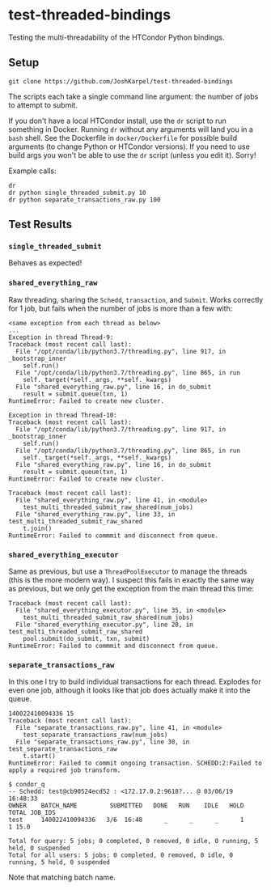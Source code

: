 # test-threaded-bindings

Testing the multi-threadability of the HTCondor Python bindings.

## Setup

`git clone https://github.com/JoshKarpel/test-threaded-bindings`

The scripts each take a single command line argument: the number of jobs to attempt to submit.

If you don't have a local HTCondor install, use the `dr` script to run something in Docker.
Running `dr` without any arguments will land you in a `bash` shell.
See the Dockerfile in `docker/Dockerfile` for possible build arguments (to change Python or HTCondor versions).
If you need to use build args you won't be able to use the `dr` script (unless you edit it).
Sorry!

Example calls:
```
dr
dr python single_threaded_submit.py 10
dr python separate_transactions_raw.py 100
```

## Test Results

### `single_threaded_submit`

Behaves as expected!

### `shared_everything_raw`

Raw threading, sharing the `Schedd`, `transaction`, and `Submit`.
Works correctly for 1 job, but fails when the number of jobs is more than a few with:

```
<same exception from each thread as below>
...
Exception in thread Thread-9:
Traceback (most recent call last):
  File "/opt/conda/lib/python3.7/threading.py", line 917, in _bootstrap_inner
    self.run()
  File "/opt/conda/lib/python3.7/threading.py", line 865, in run
    self._target(*self._args, **self._kwargs)
  File "shared_everything_raw.py", line 16, in do_submit
    result = submit.queue(txn, 1)
RuntimeError: Failed to create new cluster.

Exception in thread Thread-10:
Traceback (most recent call last):
  File "/opt/conda/lib/python3.7/threading.py", line 917, in _bootstrap_inner
    self.run()
  File "/opt/conda/lib/python3.7/threading.py", line 865, in run
    self._target(*self._args, **self._kwargs)
  File "shared_everything_raw.py", line 16, in do_submit
    result = submit.queue(txn, 1)
RuntimeError: Failed to create new cluster.

Traceback (most recent call last):
  File "shared_everything_raw.py", line 41, in <module>
    test_multi_threaded_submit_raw_shared(num_jobs)
  File "shared_everything_raw.py", line 33, in test_multi_threaded_submit_raw_shared
    t.join()
RuntimeError: Failed to commmit and disconnect from queue.
```

### `shared_everything_executor`

Same as previous, but use a `ThreadPoolExecutor` to manage the threads (this is the more modern way).
I suspect this fails in exactly the same way as previous, but we only get the exception from the main thread this time:

```
Traceback (most recent call last):
  File "shared_everything_executor.py", line 35, in <module>
    test_multi_threaded_submit_raw_shared(num_jobs)
  File "shared_everything_executor.py", line 28, in test_multi_threaded_submit_raw_shared
    pool.submit(do_submit, txn, submit)
RuntimeError: Failed to commmit and disconnect from queue.
```

### `separate_transactions_raw`

In this one I try to build individual transactions for each thread.
Explodes for even one job, although it looks like that job does actually make it into the queue.

```
140022410094336 15
Traceback (most recent call last):
  File "separate_transactions_raw.py", line 41, in <module>
    test_separate_transactions_raw(num_jobs)
  File "separate_transactions_raw.py", line 30, in test_separate_transactions_raw
    t.start()
RuntimeError: Failed to commit ongoing transaction. SCHEDD:2:Failed to apply a required job transform.

$ condor_q
-- Schedd: test@cb90524ecd52 : <172.17.0.2:9618?... @ 03/06/19 16:48:33
OWNER    BATCH_NAME         SUBMITTED   DONE   RUN    IDLE   HOLD  TOTAL JOB_IDS
test     140022410094336   3/6  16:48      _      _      _      1      1 15.0

Total for query: 5 jobs; 0 completed, 0 removed, 0 idle, 0 running, 5 held, 0 suspended
Total for all users: 5 jobs; 0 completed, 0 removed, 0 idle, 0 running, 5 held, 0 suspended
```

Note that matching batch name.
